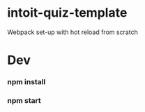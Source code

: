 # intoit-quiz-template
Webpack set-up with hot reload from scratch

# Dev
### npm install
### npm start

